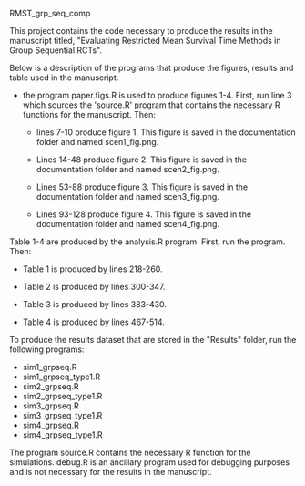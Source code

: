 RMST_grp_seq_comp

This project contains the code necessary to produce the results in the manuscript titled, "Evaluating Restricted Mean Survival Time Methods in Group Sequential RCTs".

Below is a description of the programs that produce the figures, results and table used in the manuscript.

 - the program paper.figs.R is used to produce figures 1-4. First, run line 3 which sources the 'source.R' program that contains the necessary R functions for the manuscript. Then:

     - lines 7-10 produce figure 1. This figure is saved in the documentation folder and named scen1_fig.png.

     - Lines 14-48 produce figure 2. This figure is saved in the documentation folder and named scen2_fig.png.

     - Lines 53-88 produce figure 3. This figure is saved in the documentation folder and named scen3_fig.png.

      - Lines 93-128 produce figure 4. This figure is saved in the documentation folder and named scen4_fig.png.

Table 1-4 are produced by the analysis.R program. First, run the program. Then:

 - Table 1 is produced by lines 218-260.

 - Table 2 is produced by lines 300-347.

 - Table 3 is produced by lines 383-430.

 - Table 4 is produced by lines 467-514.

 To produce the results dataset that are stored in the "Results" folder, run the following programs:

  - sim1_grpseq.R
  - sim1_grpseq_type1.R
  - sim2_grpseq.R
  - sim2_grpseq_type1.R
  - sim3_grpseq.R
  - sim3_grpseq_type1.R
  - sim4_grpseq.R
  - sim4_grpseq_type1.R

The program source.R contains the necessary R function for the simulations. debug.R is an ancillary program used for debugging purposes and is not necessary for the results in the manuscript.
